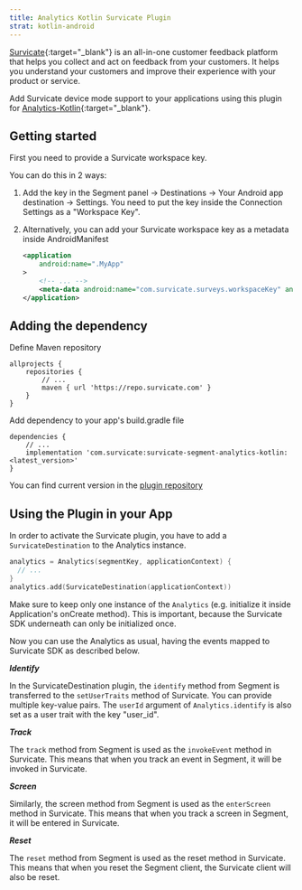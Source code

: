 ```yaml
---
title: Analytics Kotlin Survicate Plugin
strat: kotlin-android
---
```


[Survicate](https://survicate.com/){:target="_blank"} is an all-in-one customer feedback platform that helps you collect and act on feedback from your customers. It helps you understand your customers and improve their experience with your product or service.

Add Survicate device mode support to your applications using this plugin for [Analytics-Kotlin](https://github.com/segmentio/analytics-kotlin){:target="_blank"}.

## Getting started

First you need to provide a Survicate workspace key.

You can do this in 2 ways:

1. Add the key in the Segment panel -> Destinations -> Your Android app destination -> Settings. You need to put the key inside the Connection Settings as a "Workspace Key".

2. Alternatively, you can add your Survicate workspace key as a metadata inside AndroidManifest

   ```xml
   <application
       android:name=".MyApp"
   >
       <!-- ... -->
       <meta-data android:name="com.survicate.surveys.workspaceKey" android:value="YOUR_WORKSPACE_KEY"/>
   </application>
   ```
## Adding the dependency
Define Maven repository
```
allprojects {
    repositories {
        // ...
        maven { url 'https://repo.survicate.com' }
    }
}
```

Add dependency to your app's build.gradle file
```
dependencies {
    // ...
    implementation 'com.survicate:survicate-segment-analytics-kotlin:<latest_version>'
}
```

You can find current version in the [plugin repository](https://github.com/Survicate/analytics-kotlin-survicate)

## Using the Plugin in your App
In order to activate the Survicate plugin, you have to add a `SurvicateDestination` to the Analytics instance.

```kotlin
analytics = Analytics(segmentKey, applicationContext) {  
  // ...
}
analytics.add(SurvicateDestination(applicationContext))
```

Make sure to keep only one instance of the `Analytics` (e.g. initialize it inside Application's onCreate method). This is important, because the Survicate SDK underneath can only be initialized once.

Now you can use the Analytics as usual, having the events mapped to Survicate SDK as described below.

_**Identify**_

In the SurvicateDestination plugin, the `identify` method from Segment is transferred to the `setUserTraits` method of Survicate. You can provide multiple key-value pairs. The `userId` argument of `Analytics.identify` is also set as a user trait with the key "user_id".

_**Track**_

The `track` method from Segment is used as the `invokeEvent` method in Survicate. This means that when you track an event in Segment, it will be invoked in Survicate.

_**Screen**_

Similarly, the screen method from Segment is used as the `enterScreen` method in Survicate. This means that when you track a screen in Segment, it will be entered in Survicate.

_**Reset**_

The `reset` method from Segment is used as the reset method in Survicate. This means that when you reset the Segment client, the Survicate client will also be reset.
